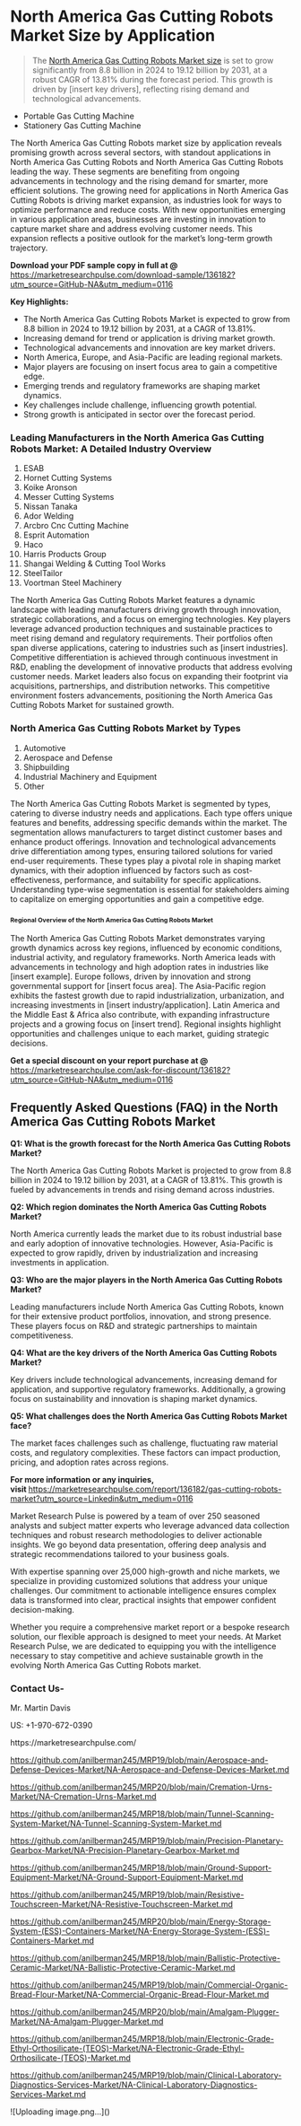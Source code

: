 <h1>North America Gas Cutting Robots Market&nbsp;Size by Application</h1><blockquote><p>The <a href="https://marketresearchpulse.com/download-sample/136182?utm_source=GitHub-NA&amp;utm_medium=0116">North America Gas Cutting Robots Market size</a> is set to grow significantly from 8.8 billion in 2024 to 19.12 billion by 2031, at a robust CAGR of 13.81% during the forecast period. This growth is driven by [insert key drivers], reflecting rising demand and technological advancements.</p></blockquote><ul><li>Portable Gas Cutting Machine<li> Stationery Gas Cutting Machine</li></ul><p>The North America Gas Cutting Robots market size by application reveals promising growth across several sectors, with standout applications in North America Gas Cutting Robots and North America Gas Cutting Robots leading the way. These segments are benefiting from ongoing advancements in technology and the rising demand for smarter, more efficient solutions. The growing need for applications in North America Gas Cutting Robots is driving market expansion, as industries look for ways to optimize performance and reduce costs. With new opportunities emerging in various application areas, businesses are investing in innovation to capture market share and address evolving customer needs. This expansion reflects a positive outlook for the market’s long-term growth trajectory.</p><p><strong>Download your PDF sample copy in full at @ </strong><a href="https://marketresearchpulse.com/download-sample/136182?utm_source=GitHub-NA&amp;utm_medium=0116">https://marketresearchpulse.com/download-sample/136182?utm_source=GitHub-NA&amp;utm_medium=0116</a></p><p><strong>Key Highlights: </strong></p><ul><li>The North America Gas Cutting Robots Market is expected to grow from 8.8 billion in 2024 to 19.12 billion by 2031, at a CAGR of 13.81%.</li><li>Increasing demand for trend or application is driving market growth.</li><li>Technological advancements and innovation are key market drivers.</li><li>North America, Europe, and Asia-Pacific are leading regional markets.</li><li>Major players are focusing on insert focus area to gain a competitive edge.</li><li>Emerging trends and regulatory frameworks are shaping market dynamics.</li><li>Key challenges include challenge, influencing growth potential.</li><li>Strong growth is anticipated in sector over the forecast period.</li></ul><h3>Leading Manufacturers in the North America Gas Cutting Robots Market: A Detailed Industry Overview</h3><ol><li>ESAB</li><li>Hornet Cutting Systems</li><li>Koike Aronson</li><li>Messer Cutting Systems</li><li>Nissan Tanaka</li><li>Ador Welding</li><li>Arcbro Cnc Cutting Machine</li><li>Esprit Automation</li><li>Haco</li><li>Harris Products Group</li><li>Shangai Welding & Cutting Tool Works</li><li>SteelTailor</li><li>Voortman Steel Machinery</li></ol><div class="flex max-w-full flex-col flex-grow"><div class="min-h-8 text-message flex w-full flex-col items-end gap-2 whitespace-normal break-words [.text-message+&amp;]:mt-5" dir="auto" data-message-author-role="assistant" data-message-id="fd8432e4-4910-450d-b182-61b7bfb0a01f" data-message-model-slug="gpt-4o"><div class="flex w-full flex-col gap-1 empty:hidden first:pt-[3px]"><div class="markdown prose w-full break-words dark:prose-invert light"><p>The North America Gas Cutting Robots Market features a dynamic landscape with leading manufacturers driving growth through innovation, strategic collaborations, and a focus on emerging technologies. Key players leverage advanced production techniques and sustainable practices to meet rising demand and regulatory requirements. Their portfolios often span diverse applications, catering to industries such as [insert industries]. Competitive differentiation is achieved through continuous investment in R&amp;D, enabling the development of innovative products that address evolving customer needs. Market leaders also focus on expanding their footprint via acquisitions, partnerships, and distribution networks. This competitive environment fosters advancements, positioning the North America Gas Cutting Robots Market for sustained growth.</p></div></div></div></div><h3>North America Gas Cutting Robots Market by Types</h3><ol><li>Automotive<li> Aerospace and Defense<li> Shipbuilding<li> Industrial Machinery and Equipment<li> Other</li></ol><div class="flex max-w-full flex-col flex-grow"><div class="min-h-8 text-message flex w-full flex-col items-end gap-2 whitespace-normal break-words [.text-message+&amp;]:mt-5" dir="auto" data-message-author-role="assistant" data-message-id="084470be-0bb7-4664-bddf-5156b4f41249" data-message-model-slug="gpt-4o-mini"><div class="flex w-full flex-col gap-1 empty:hidden first:pt-[3px]"><div class="markdown prose w-full break-words dark:prose-invert light"><p>The North America Gas Cutting Robots Market is segmented by types, catering to diverse industry needs and applications. Each type offers unique features and benefits, addressing specific demands within the market. The segmentation allows manufacturers to target distinct customer bases and enhance product offerings. Innovation and technological advancements drive differentiation among types, ensuring tailored solutions for varied end-user requirements. These types play a pivotal role in shaping market dynamics, with their adoption influenced by factors such as cost-effectiveness, performance, and suitability for specific applications. Understanding type-wise segmentation is essential for stakeholders aiming to capitalize on emerging opportunities and gain a competitive edge.</p></div></div></div></div><h3><span style="font-size: 11px;">Regional Overview of the North America Gas Cutting Robots Market</span></h3><div class="flex max-w-full flex-col flex-grow"><div class="min-h-8 text-message flex w-full flex-col items-end gap-2 whitespace-normal break-words [.text-message+&amp;]:mt-5" dir="auto" data-message-author-role="assistant" data-message-id="e9038762-ce64-4e30-91c9-9bd413514231" data-message-model-slug="gpt-4o-mini"><div class="flex w-full flex-col gap-1 empty:hidden first:pt-[3px]"><div class="markdown prose w-full break-words dark:prose-invert light"><p>The North America Gas Cutting Robots Market demonstrates varying growth dynamics across key regions, influenced by economic conditions, industrial activity, and regulatory frameworks. North America leads with advancements in technology and high adoption rates in industries like [insert example]. Europe follows, driven by innovation and strong governmental support for [insert focus area]. The Asia-Pacific region exhibits the fastest growth due to rapid industrialization, urbanization, and increasing investments in [insert industry/application]. Latin America and the Middle East &amp; Africa also contribute, with expanding infrastructure projects and a growing focus on [insert trend]. Regional insights highlight opportunities and challenges unique to each market, guiding strategic decisions.</p></div></div></div></div><p><strong>Get a special discount on your report purchase at @ </strong><a href="https://marketresearchpulse.com/ask-for-discount/136182?utm_source=GitHub-NA&amp;utm_medium=0116">https://marketresearchpulse.com/ask-for-discount/136182?utm_source=GitHub-NA&amp;utm_medium=0116</a></p><h2>Frequently Asked Questions (FAQ) in the North America Gas Cutting Robots Market</h2><p><strong>Q1: What is the growth forecast for the North America Gas Cutting Robots Market?</strong></p><p>The North America Gas Cutting Robots Market is projected to grow from 8.8 billion in 2024 to 19.12 billion by 2031, at a CAGR of 13.81%. This growth is fueled by advancements in trends and rising demand across industries.</p><p><strong>Q2: Which region dominates the North America Gas Cutting Robots Market?</strong></p><p>North America currently leads the market due to its robust industrial base and early adoption of innovative technologies. However, Asia-Pacific is expected to grow rapidly, driven by industrialization and increasing investments in application.</p><p><strong>Q3: Who are the major players in the North America Gas Cutting Robots Market?</strong></p><p>Leading manufacturers include North America Gas Cutting Robots, known for their extensive product portfolios, innovation, and strong presence. These players focus on R&amp;D and strategic partnerships to maintain competitiveness.</p><p><strong>Q4: What are the key drivers of the North America Gas Cutting Robots Market?</strong></p><p>Key drivers include technological advancements, increasing demand for application, and supportive regulatory frameworks. Additionally, a growing focus on sustainability and innovation is shaping market dynamics.</p><p><strong>Q5: What challenges does the North America Gas Cutting Robots Market face?</strong></p><p>The market faces challenges such as challenge, fluctuating raw material costs, and regulatory complexities. These factors can impact production, pricing, and adoption rates across regions.</p><p><strong>For more information or any inquiries, visit&nbsp;</strong><a href="https://marketresearchpulse.com/report/136182/gas-cutting-robots-market?utm_source=Linkedin&utm_medium=0116">https://marketresearchpulse.com/report/136182/gas-cutting-robots-market?utm_source=Linkedin&utm_medium=0116</a></p><p>Market Research Pulse is powered by a team of over 250 seasoned analysts and subject matter experts who leverage advanced data collection techniques and robust research methodologies to deliver actionable insights. We go beyond data presentation, offering deep analysis and strategic recommendations tailored to your business goals.</p><p>With expertise spanning over 25,000 high-growth and niche markets, we specialize in providing customized solutions that address your unique challenges. Our commitment to actionable intelligence ensures complex data is transformed into clear, practical insights that empower confident decision-making.</p><p>Whether you require a comprehensive market report or a bespoke research solution, our flexible approach is designed to meet your needs. At Market Research Pulse, we are dedicated to equipping you with the intelligence necessary to stay competitive and achieve sustainable growth in the evolving North America Gas Cutting Robots market.</p><h3><strong>Contact Us-</strong></h3><p>Mr. Martin Davis</p><p>US: +1-970-672-0390</p><p>https://marketresearchpulse.com/</p><p><a href="https://github.com/anilberman245/MRP19/blob/main/Aerospace-and-Defense-Devices-Market/NA-Aerospace-and-Defense-Devices-Market.md">https://github.com/anilberman245/MRP19/blob/main/Aerospace-and-Defense-Devices-Market/NA-Aerospace-and-Defense-Devices-Market.md</a></p><p><a href="https://github.com/anilberman245/MRP20/blob/main/Cremation-Urns-Market/NA-Cremation-Urns-Market.md">https://github.com/anilberman245/MRP20/blob/main/Cremation-Urns-Market/NA-Cremation-Urns-Market.md</a></p><p><a href="https://github.com/anilberman245/MRP18/blob/main/Tunnel-Scanning-System-Market/NA-Tunnel-Scanning-System-Market.md">https://github.com/anilberman245/MRP18/blob/main/Tunnel-Scanning-System-Market/NA-Tunnel-Scanning-System-Market.md</a></p><p><a href="https://github.com/anilberman245/MRP19/blob/main/Precision-Planetary-Gearbox-Market/NA-Precision-Planetary-Gearbox-Market.md">https://github.com/anilberman245/MRP19/blob/main/Precision-Planetary-Gearbox-Market/NA-Precision-Planetary-Gearbox-Market.md</a></p><p><a href="https://github.com/anilberman245/MRP18/blob/main/Ground-Support-Equipment-Market/NA-Ground-Support-Equipment-Market.md">https://github.com/anilberman245/MRP18/blob/main/Ground-Support-Equipment-Market/NA-Ground-Support-Equipment-Market.md</a></p><p><a href="https://github.com/anilberman245/MRP19/blob/main/Resistive-Touchscreen-Market/NA-Resistive-Touchscreen-Market.md">https://github.com/anilberman245/MRP19/blob/main/Resistive-Touchscreen-Market/NA-Resistive-Touchscreen-Market.md</a></p><p><a href="https://github.com/anilberman245/MRP20/blob/main/Energy-Storage-System-(ESS)-Containers-Market/NA-Energy-Storage-System-(ESS)-Containers-Market.md">https://github.com/anilberman245/MRP20/blob/main/Energy-Storage-System-(ESS)-Containers-Market/NA-Energy-Storage-System-(ESS)-Containers-Market.md</a></p><p><a href="https://github.com/anilberman245/MRP18/blob/main/Ballistic-Protective-Ceramic-Market/NA-Ballistic-Protective-Ceramic-Market.md">https://github.com/anilberman245/MRP18/blob/main/Ballistic-Protective-Ceramic-Market/NA-Ballistic-Protective-Ceramic-Market.md</a></p><p><a href="https://github.com/anilberman245/MRP19/blob/main/Commercial-Organic-Bread-Flour-Market/NA-Commercial-Organic-Bread-Flour-Market.md">https://github.com/anilberman245/MRP19/blob/main/Commercial-Organic-Bread-Flour-Market/NA-Commercial-Organic-Bread-Flour-Market.md</a></p><p><a href="https://github.com/anilberman245/MRP20/blob/main/Amalgam-Plugger-Market/NA-Amalgam-Plugger-Market.md">https://github.com/anilberman245/MRP20/blob/main/Amalgam-Plugger-Market/NA-Amalgam-Plugger-Market.md</a></p><p><a href="https://github.com/anilberman245/MRP18/blob/main/Electronic-Grade-Ethyl-Orthosilicate-(TEOS)-Market/NA-Electronic-Grade-Ethyl-Orthosilicate-(TEOS)-Market.md">https://github.com/anilberman245/MRP18/blob/main/Electronic-Grade-Ethyl-Orthosilicate-(TEOS)-Market/NA-Electronic-Grade-Ethyl-Orthosilicate-(TEOS)-Market.md</a></p><p><a href="https://github.com/anilberman245/MRP19/blob/main/Clinical-Laboratory-Diagnostics-Services-Market/NA-Clinical-Laboratory-Diagnostics-Services-Market.md">https://github.com/anilberman245/MRP19/blob/main/Clinical-Laboratory-Diagnostics-Services-Market/NA-Clinical-Laboratory-Diagnostics-Services-Market.md</a></p>
![Uploading image.png…]()

